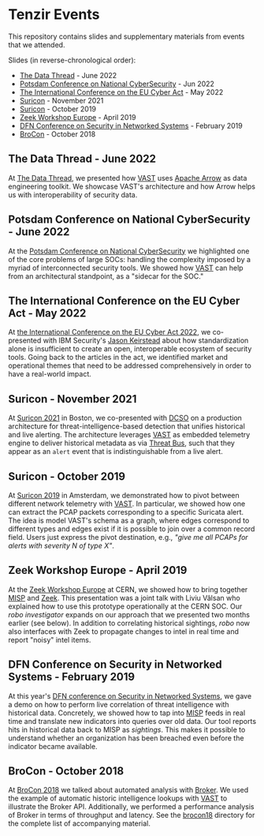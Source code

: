 # Tenzir Events

This repository contains slides and supplementary materials from events that we
attended.

Slides (in reverse-chronological order):

- [The Data Thread][datathread22] - June 2022
- [Potsdam Conference on National CyberSecurity][potsdam22] - Jun 2022
- [The International Conference on the EU Cyber Act][iceca22] - May 2022
- [Suricon][suricon21] - November 2021  
- [Suricon][suricon19] - October 2019
- [Zeek Workshop Europe][zeekshop19] - April 2019
- [DFN Conference on Security in Networked Systems][dfnconf19] - February 2019
- [BroCon][brocon18] - October 2018

## The Data Thread - June 2022

At [The Data Thread](https://thedatathread.com/), we presented how 
[VAST][vast] uses [Apache Arrow](https://arrow.apache.org) as data engineering
toolkit. We showcase VAST's architecture and how Arrow helps us with
interoperability of security data.

## Potsdam Conference on National CyberSecurity - June 2022

At the [Potsdam Conference on National CyberSecurity][potsdam22-conf] we
highlighted one of the core problems of large SOCs: handling the complexity
imposed by a myriad of interconnected security tools. We showed how [VAST][vast]
can help from an architectural standpoint, as a "sidecar for the SOC."

[potsdam22-conf]: https://hpi.de/en/the-hpi/events/conferences/potsdam-conference-for-national-cybersecurity/conference.html

## The International Conference on the EU Cyber Act - May 2022

At [the International Conference on the EU Cyber Act
2022](https://eucyberact.org/), we co-presented with IBM Security's [Jason
Keirstead](https://twitter.com/BlueTeamJK) about how standardization alone is
insufficient to create an open, interoperable ecosystem of security tools. Going
back to the articles in the act, we identified market and operational themes
that need to be addressed comprehensively in order to have a real-world impact.

## Suricon - November 2021

At [Suricon 2021](https://suricon.net/suricon-2021-boston/) in Boston, we
co-presented with [DCSO](https://github.com/dcso) on a production architecture
for threat-intelligence-based detection that unifies historical and live
alerting. The architecture leverages [VAST][vast] as embedded telemetry engine
to deliver historical metadata as via [Threat
Bus](https://github.com/tenzir/threatbus), such that they appear as an `alert`
event that is indistinguishable from a live alert.

## Suricon - October 2019

At [Suricon 2019](https://suricon.net/suricon-2019-amsterdam/) in Amsterdam, we
demonstrated how to pivot between different network telemetry with
[VAST][vast]. In particular, we showed how one can extract the PCAP packets
corresponding to a specific Suricata alert. The idea is model VAST's schema as
a graph, where edges correspond to different types and edges exist if it is
possible to join over a common record field. Users just express the pivot
destination, e.g., *"give me all PCAPs for alerts with severity N of type X"*.

## Zeek Workshop Europe - April 2019

At the [Zeek Workshop Europe](https://indico.cern.ch/event/762505/) at CERN,
we showed how to bring together [MISP](http://www.misp-project.org) and
[Zeek](https://www.zeek.org). This presentation was a joint talk with Liviu
Vâlsan who explained how to use this prototype operationally at the CERN SOC.
Our *robo investigator* expands on our approach that we presented two months
earlier (see below). In addition to correlating historical sightings, *robo*
now also interfaces with Zeek to propagate changes to intel in real time and
report "noisy" intel items.

## DFN Conference on Security in Networked Systems - February 2019

At this year's [DFN conference on Security in Networked
Systems](https://www.dfn-cert.de/veranstaltungen/sicherheitskonferenz2019.html),
we gave a demo on how to perform live correlation of threat intelligence with
historical data. Concretely, we showed how to tap into
[MISP](http://www.misp-project.org) feeds in real time and translate new
indicators into queries over old data. Our tool reports hits in historical data
back to MISP as *sightings*. This makes it possible to understand whether an
organization has been breached even before the indicator became available.

## BroCon - October 2018

At [BroCon 2018](https://www.brocon18.com) we talked about automated analysis
with [Broker](https://github.com/bro/broker). We used the example of automatic
historic intelligence lookups with [VAST][vast] to
illustrate the Broker API. Additionally, we performed a performance analysis of
Broker in terms of throughput and latency. See the [brocon18](brocon18)
directory for the complete list of accompanying material.

[datathread22]: https://github.com/tenzir/events/releases/download/datathread22/slides.pdf
[potsdam22]: https://github.com/tenzir/events/releases/download/potsdam22/slides.pdf
[iceca22]: https://github.com/tenzir/events/releases/download/iceca22/slides.pdf
[suricon21]: https://github.com/tenzir/events/releases/download/suricon21/slides.pdf
[suricon19]: https://github.com/tenzir/events/releases/download/suricon19/slides.pdf
[zeekshop19]: https://github.com/tenzir/events/releases/download/zeekshop19/slides.pdf
[dfnconf19]: https://github.com/tenzir/events/releases/download/dfnconf19/slides.pdf
[brocon18]: https://github.com/tenzir/events/releases/download/brocon18/slides.pdf
[vast]: https://vast.io

